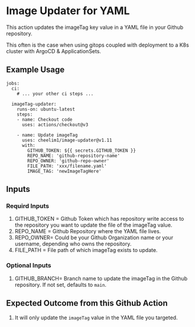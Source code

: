 # Image Updater for YAML

This action updates the imageTag key value in a YAML file in your Github repository.

This often is the case when using gitops coupled with deployment to a K8s cluster with ArgoCD & ApplicationSets.

## Example Usage
```
jobs:
  ci:
    # ... your other ci steps ...

  imageTag-updater:
    runs-on: ubuntu-latest
    steps:
    - name: Checkout code
      uses: actions/checkout@v3

    - name: Update imageTag
      uses: cheelim1/image-updater@v1.11
      with:
        GITHUB_TOKEN: ${{ secrets.GITHUB_TOKEN }}
        REPO_NAME: 'github-repository-name'
        REPO_OWNER: 'github-repo-owner'
        FILE_PATH: 'xxx/filename.yaml'
        IMAGE_TAG: 'newImageTagHere'
```

## Inputs
### Requird Inputs
1. GITHUB_TOKEN = Github Token which has repository write access to the repository you want to update the file of the imageTag value.
2. REPO_NAME = Github Repository where the YAML file lives.
3. REPO_OWNER= Could be your Github Organization name or your username, depending who owns the repository.
4. FILE_PATH = File path of which imageTag exists to update.

### Optional Inputs
1. GITHUB_BRANCH= Branch name to update the imageTag in the Github repository. If not set, defaults to `main`.

## Expected Outcome from this Github Action
1. It will only update the `imageTag` value in the YAML file you targeted.
